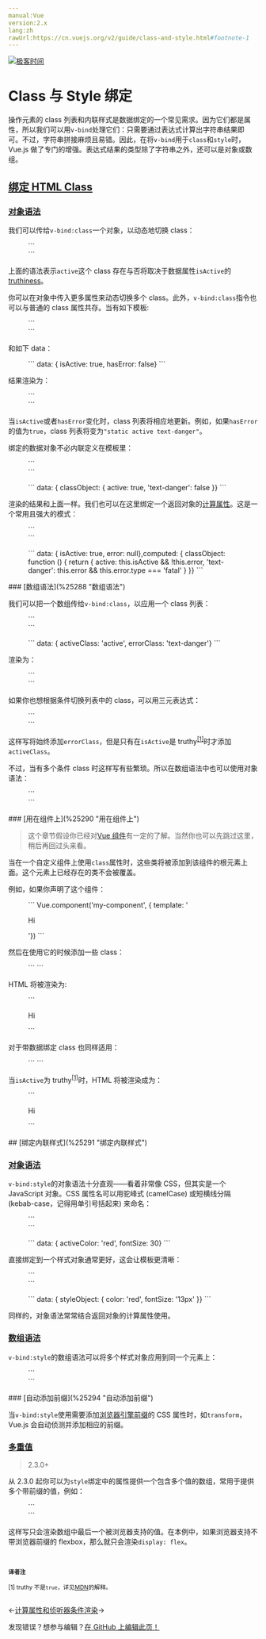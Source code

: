 ```yaml
---
manual:Vue
version:2.x
lang:zh
rawUrl:https://cn.vuejs.org/v2/guide/class-and-style.html#footnote-1
---
```


[![极客时间](%24789.gif "")](%24797 "")

# Class 与 Style 绑定


操作元素的 class 列表和内联样式是数据绑定的一个常见需求。因为它们都是属性，所以我们可以用`v-bind`处理它们：只需要通过表达式计算出字符串结果即可。不过，字符串拼接麻烦且易错。因此，在将`v-bind`用于`class`和`style`时，Vue.js 做了专门的增强。表达式结果的类型除了字符串之外，还可以是对象或数组。


## [绑定 HTML Class](%25285 "绑定 HTML Class")<a name="绑定-HTML-Class"></a>

### [对象语法](%25286 "对象语法")<a name="对象语法"></a>


我们可以传给`v-bind:class`一个对象，以动态地切换 class：

<figure>```
<div v-bind:class="{ active: isActive }"></div>
``` 

</figure>

上面的语法表示`active`这个 class 存在与否将取决于数据属性`isActive`的[truthiness](%25287 "")。



你可以在对象中传入更多属性来动态切换多个 class。此外，`v-bind:class`指令也可以与普通的 class 属性共存。当有如下模板:

<figure>```
<div class="static"     v-bind:class="{ active: isActive, 'text-danger': hasError }"></div>
``` 

</figure>

和如下 data：

<figure>```
data: {  isActive: true,  hasError: false}
``` 

</figure>

结果渲染为：

<figure>```
<div class="static active"></div>
``` 

</figure>

当`isActive`或者`hasError`变化时，class 列表将相应地更新。例如，如果`hasError`的值为`true`，class 列表将变为`"static active text-danger"`。



绑定的数据对象不必内联定义在模板里：

<figure>```
<div v-bind:class="classObject"></div>
``` 

</figure><figure>```
data: {  classObject: {    active: true,    'text-danger': false  }}
``` 

</figure>

渲染的结果和上面一样。我们也可以在这里绑定一个返回对象的[计算属性](%25253 "")。这是一个常用且强大的模式：

<figure>```
<div v-bind:class="classObject"></div>
``` 

</figure><figure>```
data: {  isActive: true,  error: null},computed: {  classObject: function () {    return {      active: this.isActive && !this.error,      'text-danger': this.error && this.error.type === 'fatal'    }  }}
``` 

</figure>
### [数组语法](%25288 "数组语法")<a name="数组语法"></a>


我们可以把一个数组传给`v-bind:class`，以应用一个 class 列表：

<figure>```
<div v-bind:class="[activeClass, errorClass]"></div>
``` 

</figure><figure>```
data: {  activeClass: 'active',  errorClass: 'text-danger'}
``` 

</figure>

渲染为：

<figure>```
<div class="active text-danger"></div>
``` 

</figure>

如果你也想根据条件切换列表中的 class，可以用三元表达式：

<figure>```
<div v-bind:class="[isActive ? activeClass : '', errorClass]"></div>
``` 

</figure>

这样写将始终添加`errorClass`，但是只有在`isActive`是 truthy<sup>[[1]](%25289 "")</sup>时才添加`activeClass`。



不过，当有多个条件 class 时这样写有些繁琐。所以在数组语法中也可以使用对象语法：

<figure>```
<div v-bind:class="[{ active: isActive }, errorClass]"></div>
``` 

</figure>
### [用在组件上](%25290 "用在组件上")<a name="用在组件上"></a>
<blockquote>

这个章节假设你已经对[Vue 组件](%24818 "")有一定的了解。当然你也可以先跳过这里，稍后再回过头来看。

</blockquote>

当在一个自定义组件上使用`class`属性时，这些类将被添加到该组件的根元素上面。这个元素上已经存在的类不会被覆盖。



例如，如果你声明了这个组件：

<figure>```
Vue.component('my-component', {  template: '<p class="foo bar">Hi</p>'})
``` 

</figure>

然后在使用它的时候添加一些 class：

<figure>```
<my-component class="baz boo"></my-component>
``` 

</figure>

HTML 将被渲染为:

<figure>```
<p class="foo bar baz boo">Hi</p>
``` 

</figure>

对于带数据绑定 class 也同样适用：

<figure>```
<my-component v-bind:class="{ active: isActive }"></my-component>
``` 

</figure>

当`isActive`为 truthy<sup>[[1]](%25289 "")</sup>时，HTML 将被渲染成为：

<figure>```
<p class="foo bar active">Hi</p>
``` 

</figure>
## [绑定内联样式](%25291 "绑定内联样式")<a name="绑定内联样式"></a>

### [对象语法](%25292 "对象语法")<a name="对象语法-1"></a>


`v-bind:style`的对象语法十分直观——看着非常像 CSS，但其实是一个 JavaScript 对象。CSS 属性名可以用驼峰式 (camelCase) 或短横线分隔 (kebab-case，记得用单引号括起来) 来命名：

<figure>```
<div v-bind:style="{ color: activeColor, fontSize: fontSize + 'px' }"></div>
``` 

</figure><figure>```
data: {  activeColor: 'red',  fontSize: 30}
``` 

</figure>

直接绑定到一个样式对象通常更好，这会让模板更清晰：

<figure>```
<div v-bind:style="styleObject"></div>
``` 

</figure><figure>```
data: {  styleObject: {    color: 'red',    fontSize: '13px'  }}
``` 

</figure>

同样的，对象语法常常结合返回对象的计算属性使用。


### [数组语法](%25293 "数组语法")<a name="数组语法-1"></a>


`v-bind:style`的数组语法可以将多个样式对象应用到同一个元素上：

<figure>```
<div v-bind:style="[baseStyles, overridingStyles]"></div>
``` 

</figure>
### [自动添加前缀](%25294 "自动添加前缀")<a name="自动添加前缀"></a>


当`v-bind:style`使用需要添加[浏览器引擎前缀](%25295 "")的 CSS 属性时，如`transform`，Vue.js 会自动侦测并添加相应的前缀。


### [多重值](%25296 "多重值")<a name="多重值"></a>
<blockquote>

2.3.0+

</blockquote>

从 2.3.0 起你可以为`style`绑定中的属性提供一个包含多个值的数组，常用于提供多个带前缀的值，例如：

<figure>```
<div :style="{ display: ['-webkit-box', '-ms-flexbox', 'flex'] }"></div>
``` 

</figure>

这样写只会渲染数组中最后一个被浏览器支持的值。在本例中，如果浏览器支持不带浏览器前缀的 flexbox，那么就只会渲染`display: flex`。



<small><br></br>**译者注**<br></br>[1] truthy 不是`true`，详见[MDN](%25287 "")的解释。<br></br></small>

←[计算属性和侦听器](%25253 "")[条件渲染](%25297 "")→

发现错误？想参与编辑？[在 GitHub 上编辑此页！](%25298 "")

